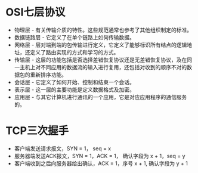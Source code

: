 # OSI七层协议
* 物理层 - 有关传输介质的特性。这些规范通常也参考了其他组织制定的标准。
* 数据链路层 - 它定义了在单个链路上如何传输数据。
* 网络层 - 层对端到端的包传输进行定义，它定义了能够标识所有结点的逻辑地址，还定义了路由实现的方式和学习的方式。
* 传输层 - 这层的功能包括是否选择差错恢复协议还是无差错恢复协议，及在同一主机上对不同应用的数据流的输入进行复用，还包括对收到的顺序不对的数据包的重新排序功能。
* 会话层 - 它定义了如何开始、控制和结束一个会话。
* 表示层 - 这一层的主要功能是定义数据格式及加密。
* 应用层 - 与其它计算机进行通讯的一个应用，它是对应应用程序的通信服务的。

# TCP三次握手
* 客户端发送请求报文，SYN = 1， seq = x
* 服务器端发送ACK报文，SYN = 1，ACK = 1， 确认字段为 x + 1，seq = y
* 客户端收到之后向服务器给出确认，ACK = 1，序号 x + 1, 确认字段为 y + 1
